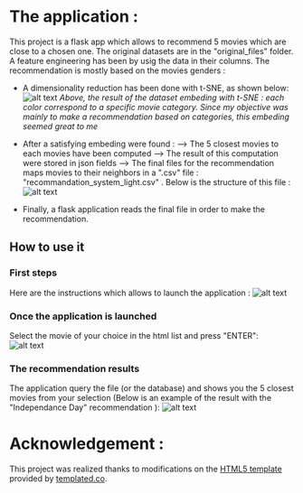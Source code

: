 # The application :

This project is a flask app which allows to recommend 5 movies which are close to a chosen one.
The original datasets are in the "original_files" folder. A feature engineering has been by usig the data in their columns.
The recommendation is mostly based on the movies genders :
- A dimensionality reduction has been done with t-SNE, as shown below:
![alt text](https://github.com/E-tanok/Recommandation_movie_recommendation-system/blob/master/project_instructions/pca_tsne.png)
*Above, the result of the dataset embeding with t-SNE : each color correspond to a specific movie category. Since my objective was mainly to make a recommendation based on categories, this embeding seemed great to me*

- After a satisfying embeding were found :
--> The 5 closest movies to each movies have been computed
--> The result of this computation were stored in json fields
--> The final files for the recommendation maps movies to their neighbors in a ".csv" file : "recommandation_system_light.csv" . Below is the structure of this file :
![alt text](https://github.com/E-tanok/Recommandation_movie_recommendation-system/blob/master/project_instructions/final_file_structure.png)

- Finally, a flask application reads the final file in order to make the recommendation.



## How to use it

### First steps

Here are the instructions which allows to launch the application :
![alt text](https://github.com/E-tanok/Recommandation_movie_recommendation-system/blob/master/project_instructions/first_steps.png)


### Once the application is launched

Select the movie of your choice in the html list and press "ENTER":
![alt text](https://github.com/E-tanok/Recommandation_movie_recommendation-system/blob/master/project_instructions/selecting_movie.png)


### The recommendation results

The application query the file (or the database) and shows you the 5 closest movies from your selection (Below is an example of the result with the "Independance Day" recommendation ):
![alt text](https://github.com/E-tanok/Recommandation_movie_recommendation-system/blob/master/project_instructions/results.png)


# Acknowledgement :

This project was realized thanks to modifications on the [HTML5 template](https://templated.co/hielo) provided by [templated.co](https://templated.co/).
